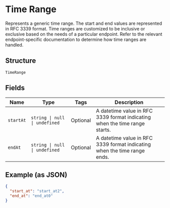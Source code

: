 
# Time Range

Represents a generic time range. The start and end values are
represented in RFC 3339 format. Time ranges are customized to be
inclusive or exclusive based on the needs of a particular endpoint.
Refer to the relevant endpoint-specific documentation to determine
how time ranges are handled.

## Structure

`TimeRange`

## Fields

| Name | Type | Tags | Description |
|  --- | --- | --- | --- |
| `startAt` | `string \| null \| undefined` | Optional | A datetime value in RFC 3339 format indicating when the time range<br>starts. |
| `endAt` | `string \| null \| undefined` | Optional | A datetime value in RFC 3339 format indicating when the time range<br>ends. |

## Example (as JSON)

```json
{
  "start_at": "start_at2",
  "end_at": "end_at0"
}
```

